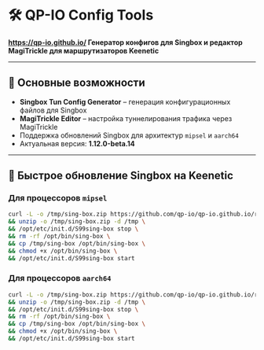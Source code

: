 # 🛠️ QP-IO Config Tools  
**https://qp-io.github.io/
Генератор конфигов для Singbox и редактор MagiTrickle для маршрутизаторов Keenetic**

---

## 🌟 Основные возможности
- **Singbox Tun Config Generator** – генерация конфигурационных файлов для Singbox
- **MagiTrickle Editor** – настройка туннелирования трафика через MagiTrickle
- Поддержка обновлений Singbox для архитектур `mipsel` и `aarch64`
- Актуальная версия: **1.12.0-beta.14**

---

## 🚀 Быстрое обновление Singbox на Keenetic

### Для процессоров `mipsel`
```bash
curl -L -o /tmp/sing-box.zip https://github.com/qp-io/qp-io.github.io/raw/refs/heads/main/sing-box_mipsel.zip  \
&& unzip -o /tmp/sing-box.zip -d /tmp \
&& /opt/etc/init.d/S99sing-box stop \
&& rm -rf /opt/bin/sing-box \
&& cp /tmp/sing-box /opt/bin/sing-box \
&& chmod +x /opt/bin/sing-box \
&& /opt/etc/init.d/S99sing-box start
```
### Для процессоров `aarch64`
```bash
curl -L -o /tmp/sing-box.zip https://github.com/qp-io/qp-io.github.io/raw/refs/heads/main/sing-box_aarch64.zip  \
&& unzip -o /tmp/sing-box.zip -d /tmp \
&& /opt/etc/init.d/S99sing-box stop \
&& rm -rf /opt/bin/sing-box \
&& cp /tmp/sing-box /opt/bin/sing-box \
&& chmod +x /opt/bin/sing-box \
&& /opt/etc/init.d/S99sing-box start
```
